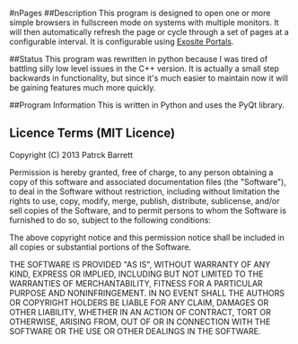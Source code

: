 #nPages
##Description
This program is designed to open one or more simple browsers in fullscreen mode on systems with multiple monitors. It will then automatically refresh the page or cycle through a set of pages at a configurable interval. It is configurable using [Exosite Portals](https://portals.exosite.com).

##Status
This program was rewritten in python because I was tired of battling silly low level issues in the C++ version. It is actually a small step backwards in functionality, but since it's much easier to maintain now it will be gaining features much more quickly.

##Program Information
This is written in Python and uses the PyQt library.

## Licence Terms (MIT Licence)
Copyright (C) 2013 Patrck Barrett

Permission is hereby granted, free of charge, to any person obtaining a copy of this software and associated documentation files (the "Software"), to deal in the Software without restriction, including without limitation the rights to use, copy, modify, merge, publish, distribute, sublicense, and/or sell copies of the Software, and to permit persons to whom the Software is furnished to do so, subject to the following conditions:

The above copyright notice and this permission notice shall be included in all copies or substantial portions of the Software.

THE SOFTWARE IS PROVIDED "AS IS", WITHOUT WARRANTY OF ANY KIND, EXPRESS OR IMPLIED, INCLUDING BUT NOT LIMITED TO THE WARRANTIES OF MERCHANTABILITY, FITNESS FOR A PARTICULAR PURPOSE AND NONINFRINGEMENT. IN NO EVENT SHALL THE AUTHORS OR COPYRIGHT HOLDERS BE LIABLE FOR ANY CLAIM, DAMAGES OR OTHER LIABILITY, WHETHER IN AN ACTION OF CONTRACT, TORT OR OTHERWISE, ARISING FROM, OUT OF OR IN CONNECTION WITH THE SOFTWARE OR THE USE OR OTHER DEALINGS IN THE SOFTWARE.
